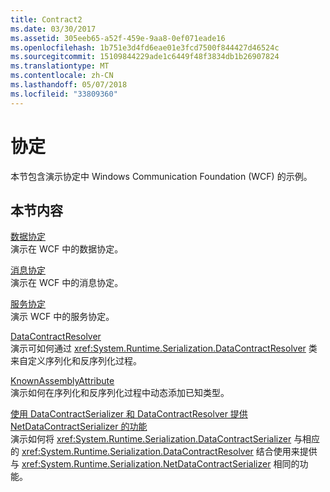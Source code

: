 ```yaml
---
title: Contract2
ms.date: 03/30/2017
ms.assetid: 305eeb65-a52f-459e-9aa8-0ef071eade16
ms.openlocfilehash: 1b751e3d4fd6eae01e3fcd7500f844427d46524c
ms.sourcegitcommit: 15109844229ade1c6449f48f3834db1b26907824
ms.translationtype: MT
ms.contentlocale: zh-CN
ms.lasthandoff: 05/07/2018
ms.locfileid: "33809360"
---
```

# <a name="contract"></a>协定
本节包含演示协定中 Windows Communication Foundation (WCF) 的示例。  
  
## <a name="in-this-section"></a>本节内容  
 [数据协定](../../../../docs/framework/wcf/samples/data-contracts.md)  
 演示在 WCF 中的数据协定。  
  
 [消息协定](../../../../docs/framework/wcf/samples/message-contracts.md)  
 演示在 WCF 中的消息协定。  
  
 [服务协定](../../../../docs/framework/wcf/samples/service-contracts.md)  
 演示 WCF 中的服务协定。  
  
 [DataContractResolver](../../../../docs/framework/wcf/samples/datacontractresolver.md)  
 演示可如何通过 <xref:System.Runtime.Serialization.DataContractResolver> 类来自定义序列化和反序列化过程。  
  
 [KnownAssemblyAttribute](../../../../docs/framework/wcf/samples/knownassemblyattribute.md)  
 演示如何在序列化和反序列化过程中动态添加已知类型。  
  
 [使用 DataContractSerializer 和 DataContractResolver 提供 NetDataContractSerializer 的功能](../../../../docs/framework/wcf/samples/datacontractserializer-datacontractresolver-netdatacontractserializer.md)  
 演示如何将 <xref:System.Runtime.Serialization.DataContractSerializer> 与相应的 <xref:System.Runtime.Serialization.DataContractResolver> 结合使用来提供与 <xref:System.Runtime.Serialization.NetDataContractSerializer> 相同的功能。
